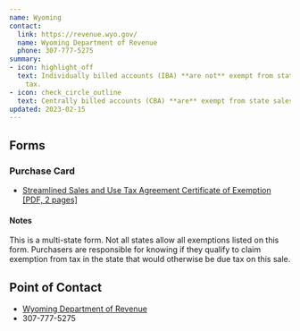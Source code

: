 ```yaml
---
name: Wyoming
contact:
  link: https://revenue.wyo.gov/
  name: Wyoming Department of Revenue
  phone: 307-777-5275
summary:
- icon: highlight_off
  text: Individually billed accounts (IBA) **are not** exempt from state sales
    tax.
- icon: check_circle_outline
  text: Centrally billed accounts (CBA) **are** exempt from state sales tax.
updated: 2023-02-15
---
```


## Forms

### Purchase Card

* [Streamlined Sales and Use Tax Agreement Certificate of Exemption [PDF, 2 pages]](https://sao.wyo.gov/wp-content/uploads/2019/10/exempt.pdf)

#### Notes

This is a multi-state form.  Not all states allow all exemptions listed on this form. Purchasers are responsible for knowing if they qualify to claim exemption from tax in the state that would otherwise be due tax on this sale.

## Point of Contact
- [Wyoming Department of Revenue](https://revenue.wyo.gov/)
- 307-777-5275